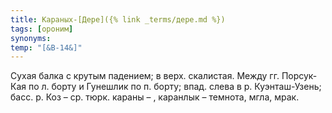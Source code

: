 ```yaml
---
title: Караных-[Дере]({% link _terms/дере.md %})
tags: [ороним]
synonyms:
temp: "[&В-14&]"
---
```


Сухая балка с крутым падением; в верх. скалистая. Между гг. Порсук-Кая по л.
борту и Гунешлик по п. борту; впад. слева в р. Куэнташ-Узень; басс. р. Коз – ср.
тюрк. караны – , каранлык – темнота, мгла, мрак.
